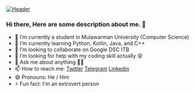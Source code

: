 [![Header](https://raw.githubusercontent.com/MartinHeinz/<OWNER>/<OWNER>/readme_header.png "Header")](https://some-url.dev/)


### Hi there, Here are some description about me. 👋


- 🔭 I’m currently a student in Mulawarman University (Computer Science)
- 🌱 I’m currently learning Python, Kotlin, Java, and C++ 
- 👯 I’m looking to collaborate on Google DSC ITB
- 🤔 I’m looking for help with my coding skill actually 😵
- 💬 Ask me about anything 🤪🤪
- 📫 How to reach me: [Twitter](@aldionaldion) [Telegram](@piees) [Linkedin](https://www.linkedin.com/in/aldion-sumampouw/)
- 😄 Pronouns: He / Him
- ⚡ Fun fact: I'm an extrovert person
